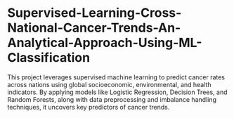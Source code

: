 # Supervised-Learning-Cross-National-Cancer-Trends-An-Analytical-Approach-Using-ML-Classification
This project leverages supervised machine learning to predict cancer rates across nations using global socioeconomic, environmental, and health indicators. By applying models like Logistic Regression, Decision Trees, and Random Forests, along with data preprocessing and imbalance handling techniques, it uncovers key predictors of cancer trends.
